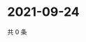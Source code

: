 # 2021-09-24

共 0 条

<!-- BEGIN WEIBO -->
<!-- 最后更新时间 Fri Sep 24 2021 03:11:11 GMT+0800 (China Standard Time) -->

<!-- END WEIBO -->
